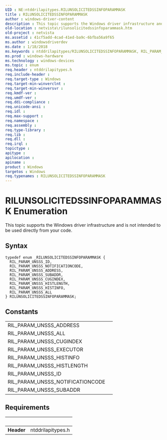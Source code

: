 ```yaml
---
UID : NE:ntddrilapitypes.RILUNSOLICITEDSSINFOPARAMMASK
title : RILUNSOLICITEDSSINFOPARAMMASK
author : windows-driver-content
description : This topic supports the Windows driver infrastructure and is not intended to be used directly from your code.
old-location : netvista\rilunsolicitedssinfoparammask.htm
old-project : netvista
ms.assetid : 41cf5add-4cad-41ed-ba9c-6bfba56a9f65
ms.author : windowsdriverdev
ms.date : 1/18/2018
ms.keywords : ntddrilapitypes/RILUNSOLICITEDSSINFOPARAMMASK, RIL_PARAM_UNSSS_ID, ntddrilapitypes/RIL_PARAM_UNSSS_SUBADDR, netvista.rilunsolicitedssinfoparammask, ntddrilapitypes/RIL_PARAM_UNSSS_ALL, ntddrilapitypes/RIL_PARAM_UNSSS_NOTIFICATIONCODE, RIL_PARAM_UNSSS_SUBADDR, RILUNSOLICITEDSSINFOPARAMMASK, ntddrilapitypes/RIL_PARAM_UNSSS_HISTINFO, ntddrilapitypes/RIL_PARAM_UNSSS_ADDRESS, RIL_PARAM_UNSSS_ADDRESS, RIL_PARAM_UNSSS_CUGINDEX, RIL_PARAM_UNSSS_HISTLENGTH, ntddrilapitypes/RIL_PARAM_UNSSS_HISTLENGTH, ntddrilapitypes/RIL_PARAM_UNSSS_ID, ntddrilapitypes/RIL_PARAM_UNSSS_CUGINDEX, RIL_PARAM_UNSSS_NOTIFICATIONCODE, RILUNSOLICITEDSSINFOPARAMMASK enumeration [Network Drivers Starting with Windows Vista], RIL_PARAM_UNSSS_ALL, RIL_PARAM_UNSSS_HISTINFO
ms.prod : windows-hardware
ms.technology : windows-devices
ms.topic : enum
req.header : ntddrilapitypes.h
req.include-header : 
req.target-type : Windows
req.target-min-winverclnt : 
req.target-min-winversvr : 
req.kmdf-ver : 
req.umdf-ver : 
req.ddi-compliance : 
req.unicode-ansi : 
req.idl : 
req.max-support : 
req.namespace : 
req.assembly : 
req.type-library : 
req.lib : 
req.dll : 
req.irql : 
topictype : 
apitype : 
apilocation : 
apiname : 
product : Windows
targetos : Windows
req.typenames : RILUNSOLICITEDSSINFOPARAMMASK
---
```


# RILUNSOLICITEDSSINFOPARAMMASK Enumeration
This topic supports the Windows driver infrastructure and is not intended to be used directly from your code.

## Syntax
````
typedef enum _RILUNSOLICITEDSSINFOPARAMMASK { 
  RIL_PARAM_UNSSS_ID,
  RIL_PARAM_UNSSS_NOTIFICATIONCODE,
  RIL_PARAM_UNSSS_ADDRESS,
  RIL_PARAM_UNSSS_SUBADDR,
  RIL_PARAM_UNSSS_CUGINDEX,
  RIL_PARAM_UNSSS_HISTLENGTH,
  RIL_PARAM_UNSSS_HISTINFO,
  RIL_PARAM_UNSSS_ALL
} RILUNSOLICITEDSSINFOPARAMMASK;
````

## Constants

<table>

<tr>
<td>RIL_PARAM_UNSSS_ADDRESS</td>
<td></td>
</tr>

<tr>
<td>RIL_PARAM_UNSSS_ALL</td>
<td></td>
</tr>

<tr>
<td>RIL_PARAM_UNSSS_CUGINDEX</td>
<td></td>
</tr>

<tr>
<td>RIL_PARAM_UNSSS_EXECUTOR</td>
<td></td>
</tr>

<tr>
<td>RIL_PARAM_UNSSS_HISTINFO</td>
<td></td>
</tr>

<tr>
<td>RIL_PARAM_UNSSS_HISTLENGTH</td>
<td></td>
</tr>

<tr>
<td>RIL_PARAM_UNSSS_ID</td>
<td></td>
</tr>

<tr>
<td>RIL_PARAM_UNSSS_NOTIFICATIONCODE</td>
<td></td>
</tr>

<tr>
<td>RIL_PARAM_UNSSS_SUBADDR</td>
<td></td>
</tr>
</table>


## Requirements
| &nbsp; | &nbsp; |
| ---- |:---- |
| **Header** | ntddrilapitypes.h |